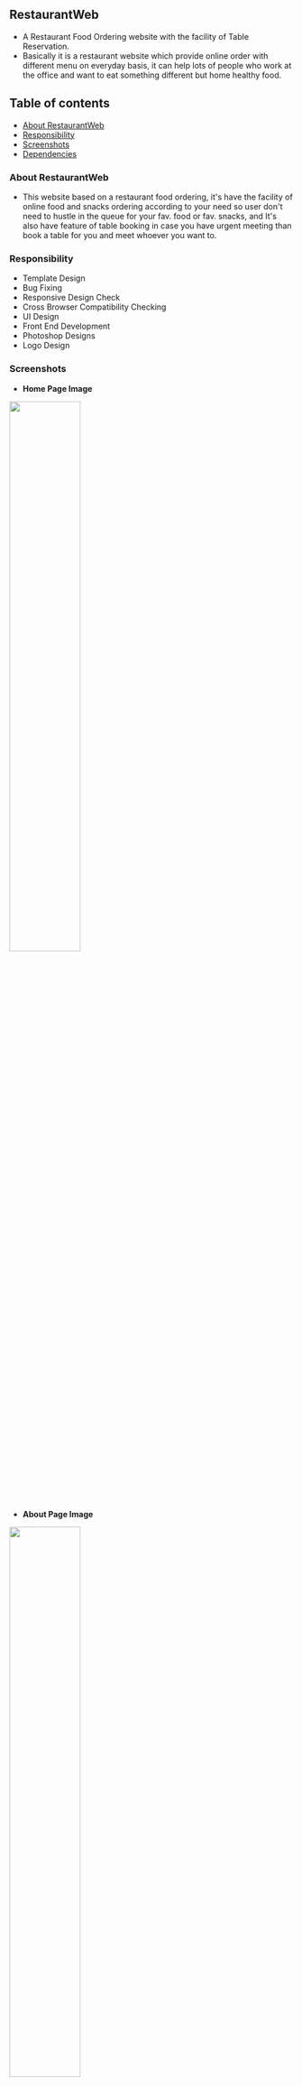 ## RestaurantWeb
- A Restaurant Food Ordering website with the facility of Table Reservation.
- Basically it is a restaurant website which provide online order with different menu on everyday basis, it can help lots of people who work at the office and want to eat something different but home healthy food.

## Table of contents
- [About RestaurantWeb](#about-restaurantweb)
- [Responsibility](#responsibility)
- [Screenshots](#screenshots)
- [Dependencies](#dependencies)


### About RestaurantWeb
- This website based on a restaurant food ordering, it's have the facility of online food and snacks ordering according to your need so user don't need to hustle in the queue for your fav. food or fav. snacks, and It's also have feature of table booking in case you have urgent meeting than book a table for you and meet whoever you want to.

### Responsibility
- Template Design
- Bug Fixing
- Responsive Design Check
- Cross Browser Compatibility Checking
- UI Design
- Front End Development
- Photoshop Designs
- Logo Design

### Screenshots

- **Home Page Image** 
<img src="https://github.com/pras75299/RestaurantWeb/blob/master/screenshots/index.png" width="50%" height="50%"/>

- **About Page Image** 
<img src="https://github.com/pras75299/RestaurantWeb/blob/master/screenshots/about.png" width="50%" height="50%"/>

- **Contact Page Image** 
<img src="https://github.com/pras75299/RestaurantWeb/blob/master/screenshots/contact.png" width="50%" height="50%"/>

- **Account Page Image** 
<img src="https://github.com/pras75299/RestaurantWeb/blob/master/screenshots/account.png" width="50%" height="50%"/>

- **Checkout Page Image** 
<img src="https://github.com/pras75299/RestaurantWeb/blob/master/screenshots/checkout.png" width="50%" height="50%"/>

- **Cart Page Image** 
<img src="https://github.com/pras75299/RestaurantWeb/blob/master/screenshots/cart.png" width="50%" height="50%"/>

- **FoodMenu Page Image** 
<img src="https://github.com/pras75299/RestaurantWeb/blob/master/screenshots/foodmenu.png" width="50%" height="50%"/>

- **FoodDetail Page Image** 
<img src="https://github.com/pras75299/RestaurantWeb/blob/master/screenshots/fooddetail.png" width="50%" height="50%"/>

- **Recipe Page Image** 
<img src="https://github.com/pras75299/RestaurantWeb/blob/master/screenshots/recipe.png" width="50%" height="50%"/>

- **Reservation Page Image** 
<img src="https://github.com/pras75299/RestaurantWeb/blob/master/screenshots/reservation.png" width="50%" height="50%"/>


### Dependencies

- [Jquery](https://code.jquery.com/jquery-3.2.1.min.js) <br/>
- [Bootstrap 3.3](https://getbootstrap.com/docs/3.3/) <br/>
- [Mean Menu For Mobile Devices](https://github.com/meanthemes/meanMenu) <br/>
- [Owl carousel](https://owlcarousel2.github.io/OwlCarousel2/demos/responsive.html) <br/>
- [Wow Js](http://mynameismatthieu.com/WOW/) <br/>
- [Jquery DateTime Picker](https://github.com/xdan/datetimepicker) <br/>


